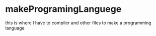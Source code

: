 # makeProgramingLanguege
this is where I have to compiler and other files to make a programming language 
